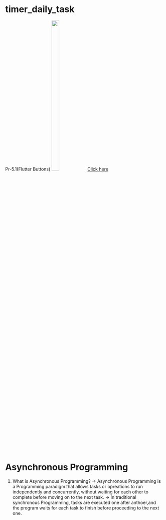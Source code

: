 # timer_daily_task
<p>
  Pr-5.1(Flutter Buttons)
  <img src="https://github.com/Krupaparmar30/timer_daily_task/assets/149374671/d827cc2f-31f0-488d-ba4a-6d9fb2940caf"width=22% height=35%>
  <a href="https://github.com/Krupaparmar30/timer_daily_task/blob/master/lib/daliy_task/flutter_buttons/fluffer_button.dart">Click here </a>
</p>

# Asynchronous Programming
1) What is Asynchronous Programming?
->
   Asynchronous Programming is a Programming paradigm that allows tasks or opreations to run independently and concurrently, without waiting for each other to complete before moving on to the next task.
->
In traditional synchronous Programming, tasks are executed one after anthoer,and the program waits for each task to finish before proceeding to the next one.
